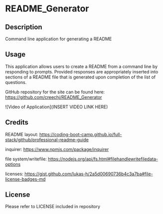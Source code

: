 # README_Generator

## Description  

Command line application for generating a README

## Usage  

This application allows users to create a README from a command line by responding to prompts. Provided responses are appropriately inserted into sections of a README file that is generated upon completion of the list of questions.  

GitHub repository for the site can be found here: https://github.com/creechj/README_Generator

![Video of Application](INSERT VIDEO LINK HERE)

## Credits

README layout:
https://coding-boot-camp.github.io/full-stack/github/professional-readme-guide

inquirer:
https://www.npmjs.com/package/inquirer

file system/writefile:
https://nodejs.org/api/fs.html#filehandlewritefiledata-options

licenses:
https://gist.github.com/lukas-h/2a5d00690736b4c3a7ba#file-license-badges-md

## License

Please refer to LICENSE included in repository